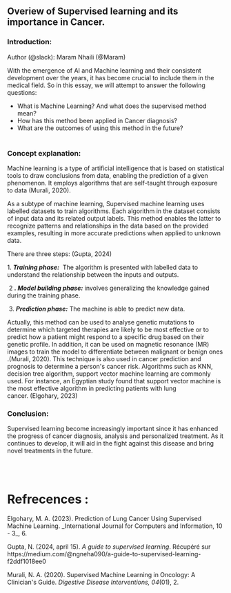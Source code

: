 ## Overiew of Supervised learning and its importance in Cancer.
### Introduction:<a id="introduction"></a>

Author (@slack): Maram Nhaili (@Maram)

 With the emergence of AI and Machine learning and their consistent development over the years, it has become crucial to include them in the medical field.
So in this essay, we will attempt to answer the following questions:
<ul>
<li>What is Machine Learning? And what does the supervised method mean?</li>
<li>How has this method been applied in Cancer diagnosis?</li>
<li>What are the outcomes of using this method in the future?</li> </ul>

### Concept explanation: <a id="concept explanation"></a>
 Machine learning is a type of artificial intelligence that is based on statistical tools to draw conclusions from data, enabling the prediction of a given phenomenon. It employs algorithms that are self-taught through exposure to data <!--[if supportFields]><span
 style='mso-element:field-begin'></span><span
 style='mso-spacerun:yes'> </span>CITATION Mur20 \l 1036 <span
 style='mso-element:field-separator'></span><![endif]-->(Murali, 2020)<!--[if supportFields]><span style='mso-element:
 field-end'></span><![endif]-->.

As a subtype of machine learning, Supervised machine learning uses labelled datasets to train algorithms. Each algorithm in the dataset consists of input data and its related output labels. This method enables the latter to recognize patterns and relationships in the data based on the provided examples, resulting in more accurate predictions when applied to unknown data.

There are three steps: <!--[if supportFields]><span
 style='mso-element:field-begin'></span><span
 style='mso-spacerun:yes'> </span>CITATION Neh24 \l 1036 <span
 style='mso-element:field-separator'></span><![endif]-->(Gupta, 2024)<!--[if supportFields]><span style='mso-element:field-end'></span><![endif]-->


1\. **_Training phase:_**  The algorithm is presented with labelled data to understand the relationship between the inputs and outputs.

 2 **_. Model building phase:_** involves generalizing the knowledge gained during the training phase.

 3. **_Prediction phase:_** The machine is able to predict new data.&#x20;

Actually, this method can be used to analyse genetic mutations to determine which targeted therapies are likely to be most effective or to predict how a patient might respond to a specific drug based on their genetic profile.
In addition, it can be used on magnetic resonance (MR) images to train the model to differentiate between malignant or benign ones .<!--[if supportFields]><span style='mso-element:field-begin'></span><span
 style='mso-spacerun:yes'> </span>CITATION Mur20 \l 1036 <span
 style='mso-element:field-separator'></span><![endif]-->(Murali, 2020)<!--[if supportFields]><span style='mso-element:
 field-end'></span><![endif]-->.
This technique is also used in cancer prediction and prognosis to determine a person's cancer risk. Algorithms such as KNN, decision tree algorithm, support vector machine learning are commonly used. For instance, an Egyptian study found that support vector machine is the most effective algorithm in predicting patients with lung cancer.<!--[if supportFields]><span
 style='mso-element:field-begin'></span> CITATION Elg23 \l 1036 <span
 style='mso-element:field-separator'></span><![endif]--> (Elgohary, 2023)<!--[if supportFields]><span
 style='mso-element:field-end'></span><![endif]-->


### Conclusion: <a id="conclusion"></a>
   Supervised learning become increasingly important since it has enhanced the progress of cancer diagnosis, analysis and personalized treatment. As it continues to develop, it will aid in the fight against this disease and bring novel treatments in the future.

                                                                                                                                     


# Refrecences :
<!--[if supportFields]><span
  lang=EN-GB><span style='mso-element:field-begin'></span>BIBLIOGRAPHY<span
  style='mso-element:field-separator'></span></span><![endif]-->Elgohary, M. A. (2023). Prediction of Lung Cancer Using Supervised Machine Learning. _International Journal for Computers and Information, 10 - 3_, 6.

Gupta, N. (2024, april 15). _A guide to supervised learning_. Récupéré sur https\://medium.com/@ngneha090/a-guide-to-supervised-learning-f2ddf1018ee0

Murali, N. A. (2020). Supervised Machine Learning in Oncology: A Clinician's Guide. _Digestive Disease Interventions, 04_(01), 2.

<!--[if supportFields]><b><span lang=EN-GB><span
  style='mso-element:field-end'></span></span></b><![endif]--> 

